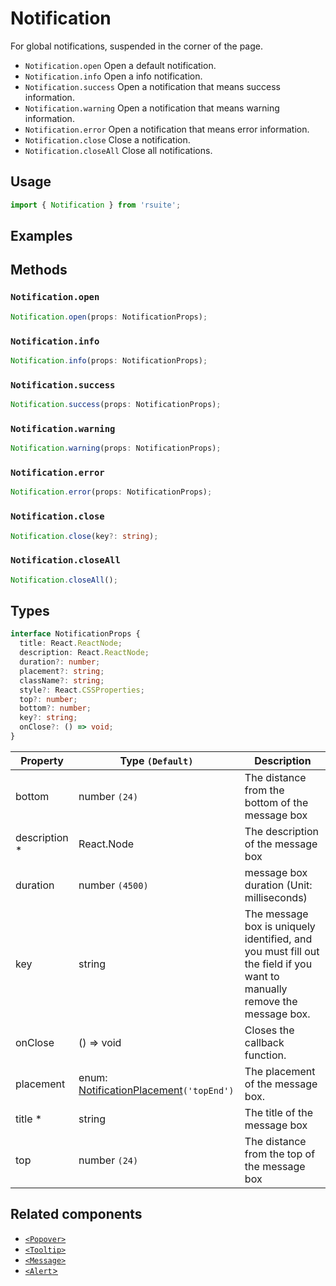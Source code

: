 # Notification

For global notifications, suspended in the corner of the page.

- `Notification.open` Open a default notification.
- `Notification.info` Open a info notification.
- `Notification.success` Open a notification that means success information.
- `Notification.warning` Open a notification that means warning information.
- `Notification.error` Open a notification that means error information.
- `Notification.close` Close a notification.
- `Notification.closeAll` Close all notifications.

## Usage

```js
import { Notification } from 'rsuite';
```

## Examples

<!--{demo}-->

## Methods

### `Notification.open`

```ts
Notification.open(props: NotificationProps);
```

### `Notification.info`

```ts
Notification.info(props: NotificationProps);
```

### `Notification.success`

```ts
Notification.success(props: NotificationProps);
```

### `Notification.warning`

```ts
Notification.warning(props: NotificationProps);
```

### `Notification.error`

```ts
Notification.error(props: NotificationProps);
```

### `Notification.close`

```ts
Notification.close(key?: string);
```

### `Notification.closeAll`

```ts
Notification.closeAll();
```

## Types

```ts
interface NotificationProps {
  title: React.ReactNode;
  description: React.ReactNode;
  duration?: number;
  placement?: string;
  className?: string;
  style?: React.CSSProperties;
  top?: number;
  bottom?: number;
  key?: string;
  onClose?: () => void;
}
```

| Property       | Type `(Default)`                                  | Description                                                                                                             |
| -------------- | ------------------------------------------------- | ----------------------------------------------------------------------------------------------------------------------- |
| bottom         | number `(24)`                                     | The distance from the bottom of the message box                                                                         |
| description \* | React.Node                                        | The description of the message box                                                                                      |
| duration       | number `(4500)`                                   | message box duration (Unit: milliseconds)                                                                               |
| key            | string                                            | The message box is uniquely identified, and you must fill out the field if you want to manually remove the message box. |
| onClose        | () => void                                        | Closes the callback function.                                                                                           |
| placement      | enum: [NotificationPlacement](#types)`('topEnd')` | The placement of the message box.                                                                                       |
| title \*       | string                                            | The title of the message box                                                                                            |
| top            | number `(24)`                                     | The distance from the top of the message box                                                                            |

## Related components

- [`<Popover>`](./popover)
- [`<Tooltip>`](./tooltip)
- [`<Message>`](./message)
- [`<Alert`>](./alert)
